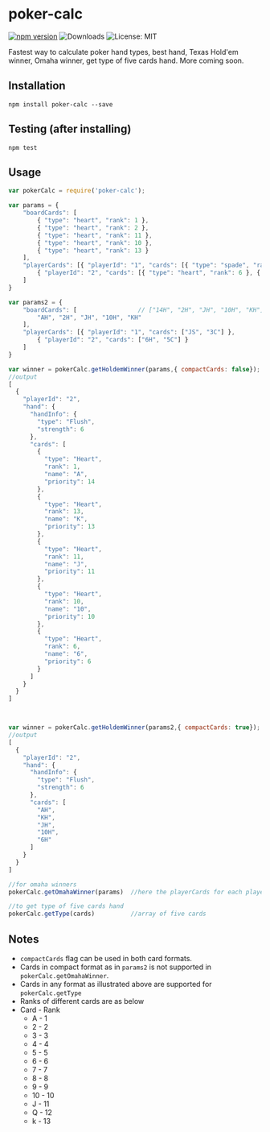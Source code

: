 # poker-calc

[![npm version](https://badge.fury.io/js/poker-calc.svg)](https://badge.fury.io/js/poker-calc)
![Downloads](https://img.shields.io/npm/dm/poker-calc.svg?style=flat)
![License: MIT](https://img.shields.io/badge/License-MIT-brightgreen.svg)

Fastest way to calculate poker hand types, best hand, Texas Hold'em winner, Omaha winner, get type of five cards hand. More coming soon.

## Installation

```
npm install poker-calc --save
```
## Testing (after installing)

```
npm test
```


## Usage

```javascript
var pokerCalc = require('poker-calc');

var params = {
    "boardCards": [
        { "type": "heart", "rank": 1 },
        { "type": "heart", "rank": 2 },
        { "type": "heart", "rank": 11 },
        { "type": "heart", "rank": 10 },
        { "type": "heart", "rank": 13 }
    ],
    "playerCards": [{ "playerId": "1", "cards": [{ "type": "spade", "rank": 11 }, { "type": "club", "rank": 3 }] },
        { "playerId": "2", "cards": [{ "type": "heart", "rank": 6 }, { "type": "club", "rank": 5 }] }
    ]
}

var params2 = {
    "boardCards": [                 // ["14H", "2H", "JH", "10H", "KH"]
        "AH", "2H", "JH", "10H", "KH"
    ],
    "playerCards": [{ "playerId": "1", "cards": ["JS", "3C"] },
        { "playerId": "2", "cards": ["6H", "5C"] }
    ]
}

var winner = pokerCalc.getHoldemWinner(params,{ compactCards: false});   //winner is an array which contains the winners
//output
[
  {
    "playerId": "2",
    "hand": {
      "handInfo": {
        "type": "Flush",
        "strength": 6
      },
      "cards": [
        {
          "type": "Heart",
          "rank": 1,
          "name": "A",
          "priority": 14
        },
        {
          "type": "Heart",
          "rank": 13,
          "name": "K",
          "priority": 13
        },
        {
          "type": "Heart",
          "rank": 11,
          "name": "J",
          "priority": 11
        },
        {
          "type": "Heart",
          "rank": 10,
          "name": "10",
          "priority": 10
        },
        {
          "type": "Heart",
          "rank": 6,
          "name": "6",
          "priority": 6
        }
      ]
    }
  }
]



var winner = pokerCalc.getHoldemWinner(params2,{ compactCards: true});  //winner is an array which contains the winners
//output
[
  {
    "playerId": "2",
    "hand": {
      "handInfo": {
        "type": "Flush",
        "strength": 6
      },
      "cards": [
        "AH",
        "KH",
        "JH",
        "10H",
        "6H"
      ]
    }
  }
]

//for omaha winners
pokerCalc.getOmahaWinner(params)  //here the playerCards for each player should be four

//to get type of five cards hand
pokerCalc.getType(cards)          //array of five cards
```

## Notes
* `compactCards` flag can be used in both card formats.
* Cards in compact format as in `params2` is not supported in `pokerCalc.getOmahaWinner`.
* Cards in any format as illustrated above are supported for `pokerCalc.getType`
* Ranks of different cards are as below
* Card - Rank
    * A  - 1
    * 2  - 2
    * 3  - 3
    * 4  - 4
    * 5  - 5
    * 6  - 6
    * 7  - 7
    * 8  - 8
    * 9  - 9
    * 10 - 10
    * J  - 11
    * Q  - 12
    * k  - 13